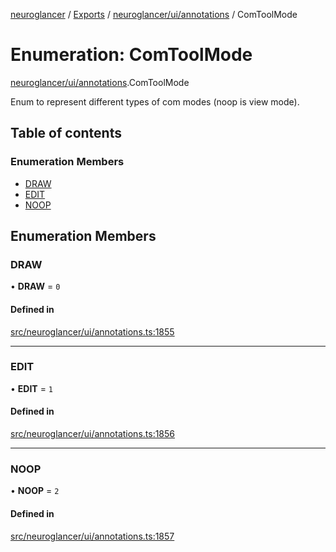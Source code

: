 [neuroglancer](../README.md) / [Exports](../modules.md) / [neuroglancer/ui/annotations](../modules/neuroglancer_ui_annotations.md) / ComToolMode

# Enumeration: ComToolMode

[neuroglancer/ui/annotations](../modules/neuroglancer_ui_annotations.md).ComToolMode

Enum to represent different types of com modes (noop is view mode).

## Table of contents

### Enumeration Members

- [DRAW](neuroglancer_ui_annotations.ComToolMode.md#draw)
- [EDIT](neuroglancer_ui_annotations.ComToolMode.md#edit)
- [NOOP](neuroglancer_ui_annotations.ComToolMode.md#noop)

## Enumeration Members

### DRAW

• **DRAW** = ``0``

#### Defined in

[src/neuroglancer/ui/annotations.ts:1855](https://github.com/ActiveBrainAtlas2/neuroglancer/blob/91617476/src/neuroglancer/ui/annotations.ts#L1855)

___

### EDIT

• **EDIT** = ``1``

#### Defined in

[src/neuroglancer/ui/annotations.ts:1856](https://github.com/ActiveBrainAtlas2/neuroglancer/blob/91617476/src/neuroglancer/ui/annotations.ts#L1856)

___

### NOOP

• **NOOP** = ``2``

#### Defined in

[src/neuroglancer/ui/annotations.ts:1857](https://github.com/ActiveBrainAtlas2/neuroglancer/blob/91617476/src/neuroglancer/ui/annotations.ts#L1857)
